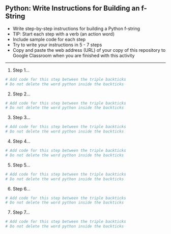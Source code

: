 ## Python: Write Instructions for Building an f-String

- Write step-by-step instructions for building a Python f-string
- TIP: Start each step with a verb (an action word)
- Include sample code for each step
- Try to write your instructions in 5 - 7 steps
- Copy and paste the web address (URL) of your copy of this repository to Google Classroom when you are finished with this activity
---
1. Step 1...
```python
# Add code for this step between the triple backticks
# Do not delete the word python inside the backticks
```
2. Step 2...
```python
# Add code for this step between the triple backticks
# Do not delete the word python inside the backticks
```
3. Step 3...
```python
# Add code for this step between the triple backticks
# Do not delete the word python inside the backticks
```
4. Step 4...
```python
# Add code for this step between the triple backticks
# Do not delete the word python inside the backticks
```
5. Step 5...
```python
# Add code for this step between the triple backticks
# Do not delete the word python inside the backticks
```
6. Step 6...
```python
# Add code for this step between the triple backticks
# Do not delete the word python inside the backticks
```
7. Step 7...
```python
# Add code for this step between the triple backticks
# Do not delete the word python inside the backticks
```
